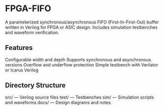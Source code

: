 # FPGA-FIFO
A parameterized synchronous/asynchronous FIFO (First-In-First-Out) buffer written in Verilog for FPGA or ASIC design.
Includes simulation testbenches and waveform verification.

## Features
Configurable width and depth
Supports synchronous and asynchronous versions
Overflow and underflow protection
Simple testbench with Verilator or Icarus Verilog

## Directory Structure
src/ — Verilog source files
test/ — Testbenches
sim/ — Simulation scripts and waveforms
docs/ — Design diagrams and notes
